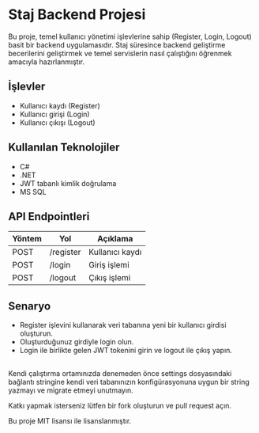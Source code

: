 # Staj Backend Projesi

Bu proje, temel kullanıcı yönetimi işlevlerine sahip (Register, Login, Logout) basit bir backend uygulamasıdır. Staj süresince backend geliştirme becerilerini geliştirmek ve temel servislerin nasıl çalıştığını öğrenmek amacıyla hazırlanmıştır.

## İşlevler

- Kullanıcı kaydı (Register)
- Kullanıcı girişi (Login)
- Kullanıcı çıkışı (Logout)

## Kullanılan Teknolojiler

- C#
- .NET
- JWT tabanlı kimlik doğrulama
- MS SQL

## API Endpointleri

| Yöntem | Yol         | Açıklama               |
|--------|-------------|------------------------|
| POST   | /register   | Kullanıcı kaydı        |
| POST   | /login      | Giriş işlemi           |
| POST   | /logout     | Çıkış işlemi           |

## Senaryo

- Register işlevini kullanarak veri tabanına yeni bir kullanıcı girdisi oluşturun.
- Oluşturduğunuz girdiyle login olun.
- Login ile birlikte gelen JWT tokenini girin ve logout ile çıkış yapın.

##
Kendi çalıştırma ortamınızda denemeden önce settings dosyasındaki bağlantı stringine kendi veri tabanınızın konfigürasyonuna uygun bir string yazmayı ve migrate etmeyi unutmayın.



Katkı yapmak isterseniz lütfen bir fork oluşturun ve pull request açın.

Bu proje MIT lisansı ile lisanslanmıştır.
